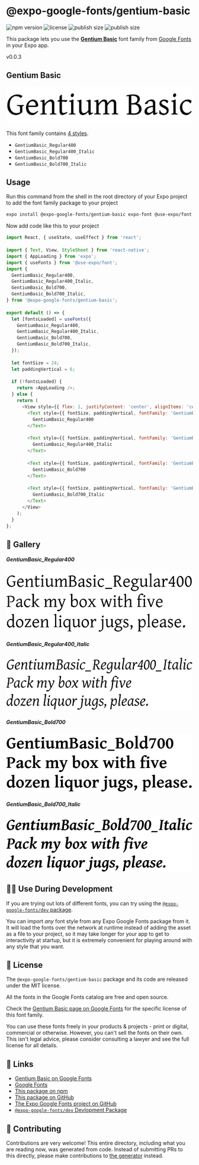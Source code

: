 # @expo-google-fonts/gentium-basic

![npm version](https://flat.badgen.net/npm/v/@expo-google-fonts/gentium-basic)
![license](https://flat.badgen.net/github/license/expo/google-fonts)
![publish size](https://flat.badgen.net/packagephobia/install/@expo-google-fonts/gentium-basic)
![publish size](https://flat.badgen.net/packagephobia/publish/@expo-google-fonts/gentium-basic)

This package lets you use the [**Gentium Basic**](https://fonts.google.com/specimen/Gentium+Basic) font family from [Google Fonts](https://fonts.google.com/) in your Expo app.

v0.0.3

## Gentium Basic

![Gentium Basic](./font-family.png)

This font family contains [4 styles](#-gallery).

- `GentiumBasic_Regular400`
- `GentiumBasic_Regular400_Italic`
- `GentiumBasic_Bold700`
- `GentiumBasic_Bold700_Italic`

## Usage

Run this command from the shell in the root directory of your Expo project to add the font family package to your project
```sh
expo install @expo-google-fonts/gentium-basic expo-font @use-expo/font
```

Now add code like this to your project
```js
import React, { useState, useEffect } from 'react';

import { Text, View, StyleSheet } from 'react-native';
import { AppLoading } from 'expo';
import { useFonts } from '@use-expo/font';
import {
  GentiumBasic_Regular400,
  GentiumBasic_Regular400_Italic,
  GentiumBasic_Bold700,
  GentiumBasic_Bold700_Italic,
} from '@expo-google-fonts/gentium-basic';

export default () => {
  let [fontsLoaded] = useFonts({
    GentiumBasic_Regular400,
    GentiumBasic_Regular400_Italic,
    GentiumBasic_Bold700,
    GentiumBasic_Bold700_Italic,
  });

  let fontSize = 24;
  let paddingVertical = 6;

  if (!fontsLoaded) {
    return <AppLoading />;
  } else {
    return (
      <View style={{ flex: 1, justifyContent: 'center', alignItems: 'center' }}>
        <Text style={{ fontSize, paddingVertical, fontFamily: 'GentiumBasic_Regular400' }}>
          GentiumBasic_Regular400
        </Text>

        <Text style={{ fontSize, paddingVertical, fontFamily: 'GentiumBasic_Regular400_Italic' }}>
          GentiumBasic_Regular400_Italic
        </Text>

        <Text style={{ fontSize, paddingVertical, fontFamily: 'GentiumBasic_Bold700' }}>
          GentiumBasic_Bold700
        </Text>

        <Text style={{ fontSize, paddingVertical, fontFamily: 'GentiumBasic_Bold700_Italic' }}>
          GentiumBasic_Bold700_Italic
        </Text>
      </View>
    );
  }
};

```

## 🔡 Gallery

##### GentiumBasic_Regular400
![GentiumBasic_Regular400](./86bcf47467c7c966ff4e8c216451273329982a4bbf3477b33615c1e5ff916fb2.ttf.png)

##### GentiumBasic_Regular400_Italic
![GentiumBasic_Regular400_Italic](./d84eb1ad32e37c3f5e4a8eeaf077b66ec63a516eb0a631a71b3b17b0d6c43de1.ttf.png)

##### GentiumBasic_Bold700
![GentiumBasic_Bold700](./33b22faef221568e2734ae86ee972b4499a967b00f6d6ae128b1649a904044d7.ttf.png)

##### GentiumBasic_Bold700_Italic
![GentiumBasic_Bold700_Italic](./b1ea05dbd54b903a6206abbb48c0183924236546ddb457db2f97273aa1d47fcd.ttf.png)


## 👩‍💻 Use During Development

If you are trying out lots of different fonts, you can try using the [`@expo-google-fonts/dev` package](https://github.com/expo/google-fonts/tree/master/font-packages/dev#readme).

You can import *any* font style from any Expo Google Fonts package from it. It will load the fonts
over the network at runtime instead of adding the asset as a file to your project, so it may take longer
for your app to get to interactivity at startup, but it is extremely convenient
for playing around with any style that you want.

## 📖 License

The `@expo-google-fonts/gentium-basic` package and its code are released under the MIT license.

All the fonts in the Google Fonts catalog are free and open source.

Check the [Gentium Basic page on Google Fonts](https://fonts.google.com/specimen/Gentium+Basic) for the specific license of this font family.

You can use these fonts freely in your products & projects - print or digital, commercial or otherwise. However, you can't sell the fonts on their own. This isn't legal advice, please consider consulting a lawyer and see the full license for all details.

## 🔗 Links

- [Gentium Basic on Google Fonts](https://fonts.google.com/specimen/Gentium+Basic)
- [Google Fonts](https://fonts.google.com/)
- [This package on npm](https://www.npmjs.com/package/@expo-google-fonts/gentium-basic)
- [This package on GitHub](https://github.com/expo/google-fonts/tree/master/font-packages/gentium-basic)
- [The Expo Google Fonts project on GitHub](https://github.com/expo/google-fonts)
- [`@expo-google-fonts/dev` Devlopment Package](https://github.com/expo/google-fonts/tree/master/font-packages/dev)


## 🤝 Contributing

Contributions are very welcome! This entire directory, including what you are reading now, was generated from code. Instead of submitting PRs to this directly, please make contributions to [the generator](https://github.com/expo/google-fonts/tree/master/packages/generator) instead.
